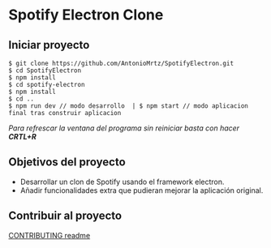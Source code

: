 # Spotify Electron Clone

## Iniciar proyecto

```
$ git clone https://github.com/AntonioMrtz/SpotifyElectron.git
$ cd SpotifyElectron
$ npm install
$ cd spotify-electron
$ npm install
$ cd ..
$ npm run dev // modo desarrollo  | $ npm start // modo aplicacion final tras construir aplicacion
```

*Para refrescar la ventana del programa sin reiniciar basta con hacer **CRTL+R***

## Objetivos del proyecto

* Desarrollar un clon de Spotify usando el framework
electron.
* Añadir funcionalidades extra que pudieran mejorar la aplicación original.

## Contribuir al proyecto

[CONTRIBUTING readme](https://github.com/AntonioMrtz/SpotifyElectron/blob/master/CONTRIBUTING.md)
